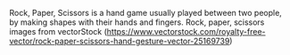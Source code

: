 Rock, Paper, Scissors is a hand game usually played between two people, by making shapes with their hands and fingers. 
Rock, paper, scissors images from vectorStock (https://www.vectorstock.com/royalty-free-vector/rock-paper-scissors-hand-gesture-vector-25169739)